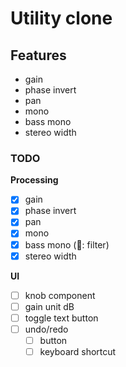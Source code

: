 # Utility clone

## Features
- gain
- phase invert
- pan
- mono
- bass mono
- stereo width

### TODO
**Processing**
- [x] gain
- [x] phase invert
- [x] pan
- [x] mono
- [x] bass mono (🔺: filter)
- [x] stereo width

**UI**
- [ ] knob component
- [ ] gain unit dB
- [ ] toggle text button
- [ ] undo/redo
  - [ ] button
  - [ ] keyboard shortcut

